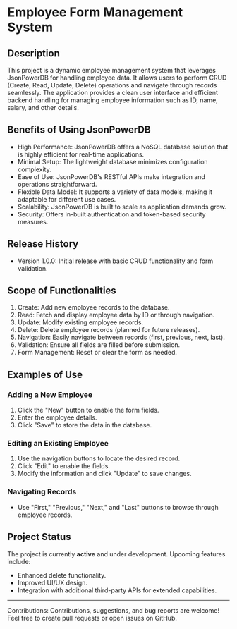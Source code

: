 # Employee Form Management System

## Description

This project is a dynamic employee management system that leverages JsonPowerDB for handling employee data. It allows users to perform CRUD (Create, Read, Update, Delete) operations and navigate through records seamlessly. The application provides a clean user interface and efficient backend handling for managing employee information such as ID, name, salary, and other details.

## Benefits of Using JsonPowerDB

- High Performance: JsonPowerDB offers a NoSQL database solution that is highly efficient for real-time applications.
- Minimal Setup: The lightweight database minimizes configuration complexity.
- Ease of Use: JsonPowerDB's RESTful APIs make integration and operations straightforward.
- Flexible Data Model: It supports a variety of data models, making it adaptable for different use cases.
- Scalability: JsonPowerDB is built to scale as application demands grow.
- Security: Offers in-built authentication and token-based security measures.

## Release History

- Version 1.0.0: Initial release with basic CRUD functionality and form validation.


## Scope of Functionalities

1. Create: Add new employee records to the database.
2. Read: Fetch and display employee data by ID or through navigation.
3. Update: Modify existing employee records.
4. Delete: Delete employee records (planned for future releases).
5. Navigation: Easily navigate between records (first, previous, next, last).
6. Validation: Ensure all fields are filled before submission.
7. Form Management: Reset or clear the form as needed.

## Examples of Use

### Adding a New Employee
1. Click the "New" button to enable the form fields.
2. Enter the employee details.
3. Click "Save" to store the data in the database.

### Editing an Existing Employee
1. Use the navigation buttons to locate the desired record.
2. Click "Edit" to enable the fields.
3. Modify the information and click "Update" to save changes.

### Navigating Records
- Use "First," "Previous," "Next," and "Last" buttons to browse through employee records.

## Project Status

The project is currently **active** and under development. Upcoming features include:
- Enhanced delete functionality.
- Improved UI/UX design.
- Integration with additional third-party APIs for extended capabilities.

---

Contributions: Contributions, suggestions, and bug reports are welcome! Feel free to create pull requests or open issues on GitHub.



